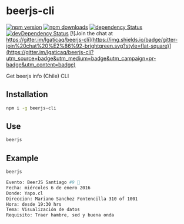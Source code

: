 # beerjs-cli

[![npm version](https://img.shields.io/npm/v/beerjs-cli.svg?style=flat-square)](https://www.npmjs.com/package/beerjs-cli)
[![npm downloads](https://img.shields.io/npm/dm/beerjs-cli.svg?style=flat-square)](https://www.npmjs.com/package/beerjs-cli)
[![dependency Status](https://img.shields.io/david/lgaticaq/beerjs-cli.svg?style=flat-square)](https://david-dm.org/lgaticaq/beerjs-cli#info=dependencies)
[![devDependency Status](https://img.shields.io/david/dev/lgaticaq/beerjs-cli.svg?style=flat-square)](https://david-dm.org/lgaticaq/beerjs-cli#info=devDependencies)
[![Join the chat at https://gitter.im/lgaticaq/beerjs-cli](https://img.shields.io/badge/gitter-join%20chat%20%E2%86%92-brightgreen.svg?style=flat-square)](https://gitter.im/lgaticaq/beerjs-cli?utm_source=badge&utm_medium=badge&utm_campaign=pr-badge&utm_content=badge)

Get beerjs info (Chile) CLI

## Installation

```bash
npm i -g beerjs-cli
```

## Use

```bash
beerjs
```

## Example

```bash
beerjs

Evento: BeerJS Santiago #9 🍺
Fecha: miércoles 6 de enero 2016
Donde: Yapo.cl
Direccion: Mariano Sanchez Fontencilla 310 of 1001
Hora: desde 19:30 hrs
Tema: Visualización de datos
Requisito: Traer hambre, sed y buena onda
```
